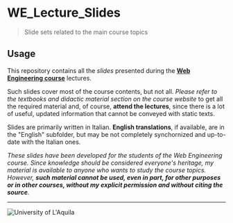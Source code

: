 # WE_Lecture_Slides

>  Slide sets related to the main course topics

## Usage

This repository contains all the *slides* presented during the [**Web Engineering course**](https://webengineering-univaq.github.io) lectures.

Such slides cover most of the course contents, but not all. *Please refer to the textbooks and didactic material section on the course website* to get all the required material and, of course, **attend the lectures**, since there is a lot of useful, updated information that cannot be conveyed with static texts.

Slides are primarily written in Italian. **English translations**, if available, are in the "English" subfolder, but may be not completely synchornized and up-to-date with the Italian ones.

*These slides have been developed for the students of the Web Engineering course. 
Since knowledge should be considered everyone's heritage, my material is available to anyone who wants to study the course topics. However, **such material cannot be used, even in part, for other purposes or in other courses, without my explicit permission and without citing the source**.*

---

![University of L'Aquila](https://www.disim.univaq.it/skins/aqua/img/logo2021-2.png)
